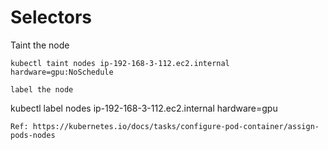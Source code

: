 # Selectors

Taint the node
```
kubectl taint nodes ip-192-168-3-112.ec2.internal   hardware=gpu:NoSchedule

label the node

```
kubectl label nodes ip-192-168-3-112.ec2.internal hardware=gpu

```
Ref: https://kubernetes.io/docs/tasks/configure-pod-container/assign-pods-nodes
